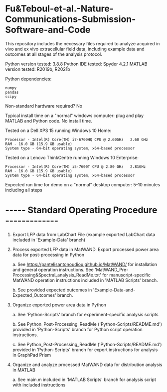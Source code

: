# Fu&Teboul-et-al.-Nature-Communications-Submission-Software-and-Code 

This repository includes the necessary files required to analyze acquired in vivo and ex vivo
extracellular field data, including example data and outcomes at all stages of the analysis protocol. 

Python version tested: 3.8.8 
Python IDE tested: Spyder 4.2.1 
MATLAB version tested: R2019b, R2021b

Python dependencies: 

	numpy 
	pandas 
	scipy 

Non-standard hardware required? No 

Typical install time on a "normal" windows computer: plug and play MATLAB and Python code. No install time. 

Tested on a Dell XPS 15 running Windows 10 Home: 

	Processor - Intel(R) Core(TM) i7-6700HQ CPU @ 2.60GHz   2.60 GHz 
	RAM - 16.0 GB (15.9 GB usable) 
	System type - 64-bit operating system, x64-based processor 
Tested on a Lenovo ThinkCentre running Windows 10 Enterprise: 

	Processor - Intel(R) Core(TM) i5-7600T CPU @ 2.80 GHz   2.81GHz  
	RAM - 16.0 GB (15.9 GB usable) 
	System type - 64-bit operating system, x64-based processor 

Expected run time for demo on a "normal" desktop computer: 5-10 minutes including all steps

# ----- Standard Operating Procedure ------------- 

1. Export LFP data from LabChart File 
   (example exported LabChart data included in 'Example-Data' branch) 

2. Process exported LFP data in MatWAND. Export processed power area data for 
   post-processing in Python 

	a. 	See https://pantelisantonoudiou.github.io/MatWAND/ for installation and general 
		operation instructions. See 'MatWAND_Pre-Processing&Spectral_analysis_ReadMe.txt' for 
  	     	manuscript-specific MatWAND operation instructions included in 'MATLAB Scripts' branch. 

	b. 	See provided expected outcomes in 'Example-Data-and-Expected_Outcomes' branch.   

3. Organize exported power area data in Python 

	a. 	See 'Python-Scripts' branch for experiment-specific analysis scripts 

	b. 	See Python_Post-Processing_ReadMe ('Python-Scripts/README.md') provided in 'Python-Scripts' branch for Python script operation instructions. 

	c. 	See Python_Post-Processing_ReadMe ('Python-Scripts/README.md') provided in 'Python-Scripts' branch for export instructions for analysis in GraphPad Prism 

4. Organize and analyze processed MatWAND data for distribution analysis in MATLAB 

	a. 	See main.m included in 'MATLAB Scripts' branch for analysis script with included instructions
	



